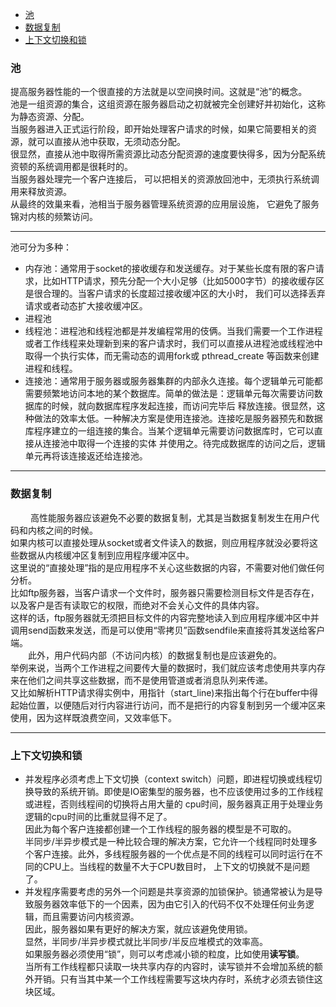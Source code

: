 * [池](#池)
* [数据复制](#数据复制)
* [上下文切换和锁](#上下文切换和锁)

### 池
提高服务器性能的一个很直接的方法就是以空间换时间。这就是“池”的概念。  
池是一组资源的集合，这组资源在服务器启动之初就被完全创建好并初始化，这称为静态资源、分配。  
当服务器进入正式运行阶段，即开始处理客户请求的时候，如果它简要相关的资源，就可以直接从池中获取，无须动态分配。  
很显然，直接从池中取得所需资源比动态分配资源的速度要快得多，因为分配系统资顿的系统调用都是很耗时的。  
当服务器处理完一个客户连接后， 可以把相关的资源放回池中，无须执行系统调用来释放资源。  
从最终的效巢来看，池相当于服务器管理系统资源的应用层设施， 它避免了服务锦对内核的频繁访问。  

---
池可分为多种：
* 内存池：通常用于socket的接收缓存和发送缓存。对于某些长度有限的客户请求，比如HTTP请求，预先分配一个大小足够（比如5000字节）的接收缓存区是很合理的。当客户请求的长度超过接收缓冲区的大小时，
我们可以选择丢弃请求或者动态扩大接收缓冲区。  
* 进程池
* 线程池：进程池和线程池都是并发编程常用的伎俩。当我们需要一个工作进程或者工作线程来处理新到来的客户请求时，我们可以直接从进程池或线程池中取得一个执行实体，而无需动态的调用fork或
pthread_create 等函数来创建进程和线程。  
* 连接池：通常用于服务器或服务器集群的内部永久连接。每个逻辑单元可能都需要频繁地访问本地的某个数据库。简单的做法是：逻辑单元每次需要访问数据库的时候，就向数据库程序发起连接，而访问完毕后
释放连接。很显然，这种做法的效率太低。一种解决方案是使用连接池。连接吃是服务器预先和数据库程序建立的一组连接的集合。当某个逻辑单元需要访问数据库时，它可以直接从连接池中取得一个连接的实体
并使用之。待完成数据库的访问之后，逻辑单元再将该连接返还给连接池。

---
### 数据复制
&emsp;&emsp; 高性能服务器应该避免不必要的数据复制，尤其是当数据复制发生在用户代码和内核之间的时候。  
如果内核可以直接处理从socket或者文件读入的数据，则应用程序就没必要将这些数据从内核缓冲区复制到应用程序缓冲区中。  
这里说的“直接处理”指的是应用程序不关心这些数据的内容，不需要对他们做任何分析。  
比如ftp服务器，当客户请求一个文件时，服务器只需要检测目标文件是否存在，以及客户是否有读取它的权限，而绝对不会关心文件的具体内容。  
这样的话，ftp服务器就无须把目标文件的内容完整地读入到应用程序缓冲区中并调用send函数来发送，而是可以使用“零拷贝”函数sendfile来直接将其发送给客户端。  
&emsp;&emsp;此外，用户代码内部（不访问内核）的数据复制也是应该避免的。  
举例来说，当两个工作进程之间要传大量的数据时，我们就应该考虑使用共享内存来在他们之间共享这些数据，而不是使用管道或者消息队列来传递。  
又比如解析HTTP请求得实例中，用指针（start_line)来指出每个行在buffer中得起始位置，以便随后对行内容进行访问，而不是把行的内容复制到另一个缓冲区来使用，因为这样既浪费空间，又效率低下。  
  
---
### 上下文切换和锁
* 并发程序必须考虑上下文切换（context switch）问题，即进程切换或线程切换导致的系统开销。即使是IO密集型的服务器，也不应该使用过多的工作线程或进程，否则线程间的切换将占用大量的
cpu时间，服务器真正用于处理业务逻辑的cpu时间的比重就显得不足了。   
因此为每个客户连接都创建一个工作线程的服务器的模型是不可取的。  
半同步/半异步模式是一种比较合理的解决方案，它允许一个线程同时处理多个客户连接。此外，多线程服务器的一个优点是不同的线程可以同时运行在不同的CPU上。当线程的数量不大于CPU数目时，
上下文的切换就不是问题了。
* 并发程序需要考虑的另外一个问题是共享资源的加锁保护。锁通常被认为是导致服务器效率低下的一个因素，因为由它引入的代码不仅不处理任何业务逻辑，而且需要访问内核资源。  
因此，服务器如果有更好的解决方案，就应该避免使用锁。  
显然，半同步/半异步模式就比半同步/半反应堆模式的效率高。  
如果服务器必须使用“锁”，则可以考虑减小锁的粒度，比如使用**读写锁**。  
当所有工作线程都只读取一块共享内存的内容时，读写锁并不会增加系统的额外开销。只有当其中某一个工作线程需要写这块内存时，系统才必须去锁住这块区域。  




